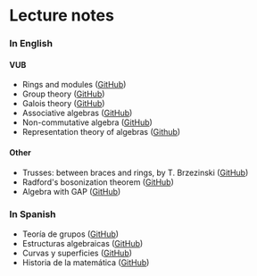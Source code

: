 # Lecture notes

### In English

#### VUB
* Rings and modules ([GitHub](https://github.com/vendramin/rings))
* Group theory ([GitHub](https://github.com/vendramin/group))
* Galois theory ([GitHub](https://github.com/vendramin/galois))
* Associative algebras ([GitHub](https://github.com/vendramin/associative))
* Non-commutative algebra ([GitHub](https://github.com/vendramin/noncommutative))
* Representation theory of algebras ([Github](https://github.com/vendramin/representation))

#### Other

* Trusses: between braces and rings, by T. Brzezinski ([GitHub](https://github.com/vendramin/trusses))
* Radford's bosonization theorem ([GitHub](https://github.com/vendramin/radford))
* Algebra with GAP ([GitHub](https://github.com/vendramin/gap))

### In Spanish

* Teoría de grupos ([GitHub](https://github.com/vendramin/grupos))
* Estructuras algebraicas ([GitHub](https://github.com/vendramin/estructuras))
* Curvas y superficies ([GitHub](https://github.com/vendramin/curvas))
* Historia de la matemática ([GitHub](https://github.com/vendramin/historia))

